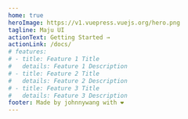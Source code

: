 ```yaml
---
home: true
heroImage: https://v1.vuepress.vuejs.org/hero.png
tagline: Maju UI
actionText: Getting Started →
actionLink: /docs/
# features:
# - title: Feature 1 Title
#   details: Feature 1 Description
# - title: Feature 2 Title
#   details: Feature 2 Description
# - title: Feature 3 Title
#   details: Feature 3 Description
footer: Made by johnnywang with ❤️
---
```

